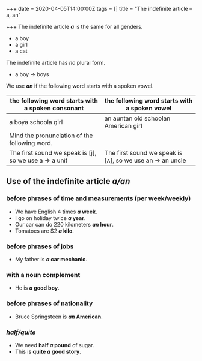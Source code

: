 +++
date = 2020-04-05T14:00:00Z
tags = []
title = "The indefinite article – a, an"

+++
The indefinite article **_a_** is the same for all genders.

* a boy
* a girl
* a cat

The indefinite article has _no_ plural form.

* a boy → boys

We use **_an_** if the following word starts with a spoken vowel.

| the following word starts with a spoken consonant | the following word starts with a spoken vowel |
| --- | --- |
| a boya schoola girl | an auntan old schoolan American girl |
| Mind the pronunciation of the following word. |
| The first sound we speak is \[j\], so we use a → a unit | The first sound we speak is \[ʌ\], so we use an → an uncle |

## Use of the indefinite article _a/an_

### before phrases of time and measurements (per week/weekly)

* We have English 4 times **_a_ week**.
* I go on holiday twice **_a_ year**.
* Our car can do 220 kilometers **_an_ hour**.
* Tomatoes are $2 **_a_ kilo**.

### before phrases of jobs

* My father is **_a_ car mechanic**.

### with a noun complement

* He is **_a_ good boy**.

### before phrases of nationality

* Bruce Springsteen is **_an_ American**.

### _half/quite_

* We need **half _a_ pound** of sugar.
* This is **quite _a_ good story**.